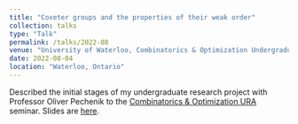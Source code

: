 ```yaml
---
title: "Coxeter groups and the properties of their weak order"
collection: talks
type: "Talk"
permalink: /talks/2022-08
venue: "University of Waterloo, Combinatorics & Optimization Undergraduate Research Seminar"
date: 2022-08-04
location: "Waterloo, Ontario"
---
```


Described the initial stages of my undergraduate research project with Professor Oliver Pechenik to the [Combinatorics & Optimization URA](https://uwaterloo.ca/combinatorics-and-optimization/undergraduates/undergraduate-research) seminar. Slides are [here](kimiashaban.github.io/files/2022-08-04.pdf).